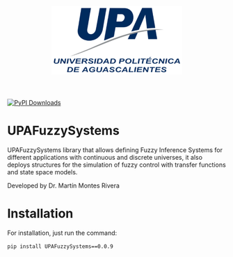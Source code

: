 <h1 align="center">
<img src="upa.png" width="300">
</h1><br>



[![PyPI Downloads](https://img.shields.io/pypi/dm/UPAFuzzySystems.svg?label=PyPI%20downloads)](
https://pypi.org/project/UPAFuzzySystems/)

# UPAFuzzySystems

UPAFuzzySystems library that allows defining Fuzzy Inference Systems for different applications with continuous and discrete universes, it also deploys structures for the simulation of fuzzy control with transfer functions and state space models.

Developed by Dr. Martín Montes Rivera

# Installation
For installation, just run the command:

```
pip install UPAFuzzySystems==0.0.9
```
